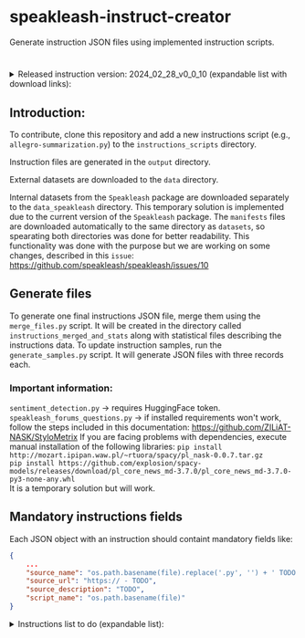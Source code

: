 # speakleash-instruct-creator

Generate instruction JSON files using implemented instruction scripts.

#
<details>
<summary>Released instruction version: 2024_02_28_v0_0_10 (expandable list with download links):</summary><br>

All generated instruction JSON files:<br>
http://instruct.speakleash.space/instructions_not_merged/instructions_not_merged_2024_02_28_v0_0_10.zip

Merged instruction JSON files into one final file:<br>
http://instruct.speakleash.space/instructions_merged_and_stats/instructions_merged_and_stats_2024_02_28_v0_0_10.zip

Or using terminal commands:<br>
- For Linux:<br>
`wget` 

- For Windows:<br>
`curl` 
</details>

## Introduction:
To contribute, clone this repository and add a new instructions script (e.g., ```allegro-summarization.py```) to the ```instructions_scripts``` directory.

Instruction files are generated in the ```output``` directory.

External datasets are downloaded to the ```data``` directory.

Internal datasets from the ```Speakleash``` package are downloaded separately to the ```data_speakleash``` directory. This temporary solution
is implemented due to the current version of the ```Speakleash``` package. The ```manifests``` files are downloaded automatically to the same
directory as ```datasets```, so spearating both directories was done for better readability. This functionality was done with the purpose but
we are working on some changes, described in this ```issue```:
https://github.com/speakleash/speakleash/issues/10


## Generate files
To generate one final instructions JSON file, merge them using the ```merge_files.py``` script. It will be created in the
directory called ```instructions_merged_and_stats``` along with statistical files describing the instructions data.
To update instruction samples, run the ```generate_samples.py``` script. It will generate JSON files with three records each.
### Important information:
```sentiment_detection.py``` -> requires HuggingFace token.<br>
```speakleash_forums_questions.py``` -> if installed requirements won't work, follow the steps included in this documentation: https://github.com/ZILiAT-NASK/StyloMetrix
If you are facing problems with dependencies, execute manual installation of the following libraries:
```pip install http://mozart.ipipan.waw.pl/~rtuora/spacy/pl_nask-0.0.7.tar.gz```<br>
```pip install https://github.com/explosion/spacy-models/releases/download/pl_core_news_md-3.7.0/pl_core_news_md-3.7.0-py3-none-any.whl```<br>
It is a temporary solution but will work.

## Mandatory instructions fields
Each JSON object with an instruction should containt mandatory fields like:
```json
{
    ...
    "source_name": "os.path.basename(file).replace('.py', '') + ' TODO'",
    "source_url": "https:// - TODO",
    "source_description": "TODO",
    "script_name": "os.path.basename(file)"
}
```
<details>
<summary>Instructions list to do (expandable list):</summary><br>

## Dataset number
(person's initials responsible for dataset | work status | dataset url | dataset file name)

## Plan
## 1 
SK - DONE
https://huggingface.co/datasets/allegro/summarization-polish-summaries-corpus
allegro-summarization-polish-summaries-corpus.csv

## 2
SK - DONE
https://huggingface.co/datasets/allegro/summarization-allegro-articles
allegro-summarization-allegro-articles-body-lead-to-title.csv
allegro-summarization-allegro-articles-body-to-lead.csv
allegro-summarization-allegro-articles-lead-to-title.csv

## 3
MF - DONE
https://huggingface.co/datasets/clarin-pl/poquad
poquad-train.json

## 4
IC - DONE
https://huggingface.co/datasets/ipipan/polqa
ipipan_polqa.csv

## 5
IC - IN PROGRESS
https://github.com/Ermlab/polish-gec-datasets
human_annotators_common_errors_10K.jsonl

## 6
MF - DONE
https://huggingface.co/datasets/piotr-rybak/legal-questions/tree/main/data
piotr-rybak_legal-questions.jsonl

## 7
PK - DONE
https://www.amazon.science/blog/amazon-releases-51-language-dataset-for-language-understanding
Amazaon Massive Dataset, v1.1
massive_amazon.jsonl

## 8
MF - DONE
https://huggingface.co/datasets/allegro/klej-dyk

## 9
MF - DONE
https://github.com/speakleash/speakleash/tree/main
Q&A extraction from SpeakLeash datasets (selected forums)
"forum_forum_wszystkodlawnetrza_pl_corpus",
"forum_ezoforum_pl_corpus"

## 10
IC - DONE
https://dl.fbaipublicfiles.com/fasttext/word-analogies/questions-words-pl.txt
Polish Analogy Dataset

## 11
MF - DONE
https://github.com/ZILiAT-NASK/BAN-PL/data/BAN-PL_1.zip
BAN-PL.csv

## 12
IC - IN PROGRESS 
https://github.com/Ermlab/polish-gec-datasets/tree/main

## POMYSŁY
https://huggingface.co/datasets/WiktorS/polish-news
Można generować tytułu i abstrakty na podstawie tekstu


https://huggingface.co/datasets/ptaszynski/PolishCyberbullyingDataset
https://huggingface.co/datasets/Paul/hatecheck-polish
Do wykrywania mowy-nienawiści


https://huggingface.co/datasets/klima7/polish-tales
Bajki wyciągnąłbym kilka kluczowych rzeczowników i powiedział opowiedz mi bajkę o kocie. Trochę zabawy

https://huggingface.co/datasets/sepidmnorozy/Polish_sentiment

</details>
